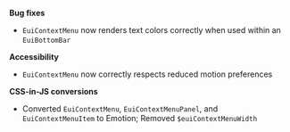 **Bug fixes**

- `EuiContextMenu` now renders text colors correctly when used within an `EuiBottomBar`

**Accessibility**

- `EuiContextMenu` now correctly respects reduced motion preferences

**CSS-in-JS conversions**

- Converted `EuiContextMenu`, `EuiContextMenuPanel`, and `EuiContextMenuItem` to Emotion; Removed `$euiContextMenuWidth`
